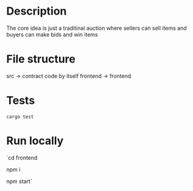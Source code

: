 # Description
The core idea is just a traditinal auction where sellers can sell items and buyers can make bids and win items

# File structure
src -> contract code by itself
frontend -> frontend

# Tests
`cargo test`

# Run locally
`cd frontend

npm i

npm start`
